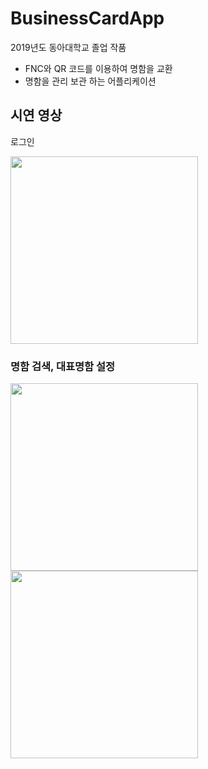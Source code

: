 # BusinessCardApp
2019년도 동아대학교 졸업 작품
 - FNC와 QR 코드를 이용하여 명함을 교환
 - 명함을 관리 보관 하는 어플리케이션
 
## 시연 영상

 로그인
 <div>
  <image width="300px" heigh = "600" src="https://user-images.githubusercontent.com/55723654/91384570-e89c7800-e869-11ea-845e-8c3b937535cc.gif" >
</div>

### 명함 검색, 대표명함 설정
<div> 
 <image width="300px" heigh="600" margin-right="30px" src="https://user-images.githubusercontent.com/55723654/91384572-e89c7800-e869-11ea-9685-b36e80f128a0.gif" >
  <image width="300px" heigh="600" src="https://user-images.githubusercontent.com/55723654/91384574-e9350e80-e869-11ea-8b64-f066c992bd32.gif" >
</div>
